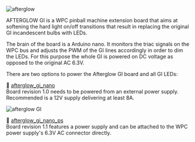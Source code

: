 ![afterglow](https://github.com/bitfieldlabs/aggi/blob/master/doc/afterglow_logo.png "Afterglow GI")

AFTERGLOW GI is a WPC pinball machine extension board that aims at softening the hard light on/off transitions that result in replacing the original GI incandescent bulbs with LEDs.

The brain of the board is a Arduino nano. It monitors the triac signals on the WPC bus and adjusts the PWM of the GI lines accordingly in order to dim the LEDs. For this purpose the whole GI is powered on DC voltage as opposed to the original AC 6.3V.

There are two options to power the Afterglow GI board and all GI LEDs:

:open_file_folder: [afterglow_gi_nano](https://github.com/bitfieldlabs/aggi/tree/master/afterglow_gi_nano)<br>
Board revision 1.0 needs to be powered from an external power supply. Recommended is a 12V supply delivering at least 8A.

![afterglow GI](https://github.com/bitfieldlabs/aggi/raw/master/doc/images/pcb_v10_populated.jpg "Afterglow GI")

:open_file_folder: [afterglow_gi_nano_ps](https://github.com/bitfieldlabs/aggi/tree/master/afterglow_gi_nano_ps)<br>
Board revision 1.1 features a power supply and can be attached to the WPC power supply's 6.3V AC connector directly.
